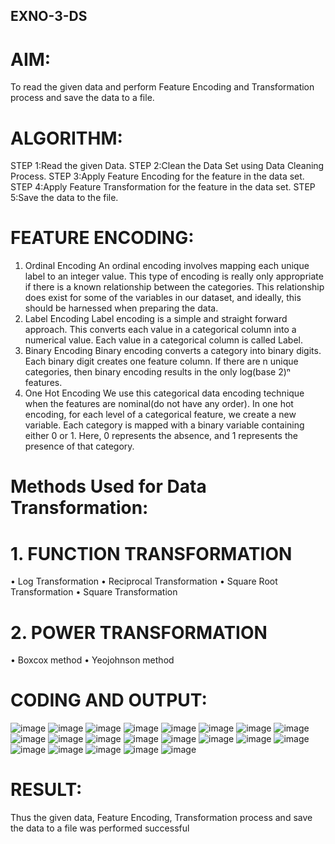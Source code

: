 ## EXNO-3-DS

# AIM:
To read the given data and perform Feature Encoding and Transformation process and save the data to a file.

# ALGORITHM:
STEP 1:Read the given Data.
STEP 2:Clean the Data Set using Data Cleaning Process.
STEP 3:Apply Feature Encoding for the feature in the data set.
STEP 4:Apply Feature Transformation for the feature in the data set.
STEP 5:Save the data to the file.

# FEATURE ENCODING:
1. Ordinal Encoding
An ordinal encoding involves mapping each unique label to an integer value. This type of encoding is really only appropriate if there is a known relationship between the categories. This relationship does exist for some of the variables in our dataset, and ideally, this should be harnessed when preparing the data.
2. Label Encoding
Label encoding is a simple and straight forward approach. This converts each value in a categorical column into a numerical value. Each value in a categorical column is called Label.
3. Binary Encoding
Binary encoding converts a category into binary digits. Each binary digit creates one feature column. If there are n unique categories, then binary encoding results in the only log(base 2)ⁿ features.
4. One Hot Encoding
We use this categorical data encoding technique when the features are nominal(do not have any order). In one hot encoding, for each level of a categorical feature, we create a new variable. Each category is mapped with a binary variable containing either 0 or 1. Here, 0 represents the absence, and 1 represents the presence of that category.

# Methods Used for Data Transformation:
  # 1. FUNCTION TRANSFORMATION
• Log Transformation
• Reciprocal Transformation
• Square Root Transformation
• Square Transformation
  # 2. POWER TRANSFORMATION
• Boxcox method
• Yeojohnson method

# CODING AND OUTPUT:
  ![image](https://github.com/user-attachments/assets/0737c621-d71d-4a57-995b-0a9a43410536)
  ![image](https://github.com/user-attachments/assets/879e0336-3fcd-4f61-955b-91c1cdef3efb)
  ![image](https://github.com/user-attachments/assets/a5507436-10f4-4658-9009-05a29f5c2e6f)
  ![image](https://github.com/user-attachments/assets/9707fdda-f695-42c6-9985-3930ee6ec74d)
  ![image](https://github.com/user-attachments/assets/5c439c20-42cd-4a2e-b6ca-baaffc6d6775)
  ![image](https://github.com/user-attachments/assets/b0d66f6b-3bf7-487a-a773-e9a095544263)
  ![image](https://github.com/user-attachments/assets/8e46a438-50d9-488d-84e9-4739895ee1a5)
  ![image](https://github.com/user-attachments/assets/ccc285f7-cbd5-498b-9755-36b1da152f6f)
  ![image](https://github.com/user-attachments/assets/28783a70-439b-4b8d-bf07-bf2190f60637)
  ![image](https://github.com/user-attachments/assets/8c7dfae2-410c-41a6-82ac-0df17cbc595d)
  ![image](https://github.com/user-attachments/assets/8326c289-d471-4cc2-bdfd-16983de8a488)
  ![image](https://github.com/user-attachments/assets/91acf7ba-1132-4e53-a143-d5b8ac0c0d25)
  ![image](https://github.com/user-attachments/assets/82d0bbef-4c3b-49f9-b596-6263e70db5fb)
  ![image](https://github.com/user-attachments/assets/db490b88-4da1-4f47-b53c-00c265137f72)
  ![image](https://github.com/user-attachments/assets/b8c2b729-2a4d-489e-ac0f-c6cb75a18d64)
  ![image](https://github.com/user-attachments/assets/874efbb2-a8b2-4a89-a983-10b59a1c0d74)
  ![image](https://github.com/user-attachments/assets/f20840f6-eec2-43f1-81af-f28e036d149a)
  ![image](https://github.com/user-attachments/assets/771dc70f-8b18-48cc-be69-8a12306898a0)
  ![image](https://github.com/user-attachments/assets/b746b535-30ec-477f-a459-eefbd709d75d)
  ![image](https://github.com/user-attachments/assets/bfb8ab52-d2f4-42d2-baf0-8ab987007e9f)
  ![image](https://github.com/user-attachments/assets/647093ce-7a25-4f72-a2fd-1fe83788f4f5)




# RESULT:
   Thus the given data, Feature Encoding, Transformation process and save the data to a file was performed successful

       
